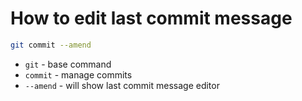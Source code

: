 # How to edit last commit message

```bash
git commit --amend
```

- `git` - base command
- `commit` - manage commits
- `--amend` - will show last commit message editor


